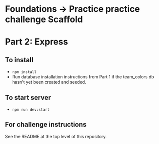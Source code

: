 # Foundations -> Practice practice challenge Scaffold
# Part 2: Express

## To install
- `npm install`
- Run database installation instructions from Part 1 if the team_colors db hasn't yet been created and seeded.

## To start server
- `npm run dev:start`

## For challenge instructions
See the README at the top level of this repository.
